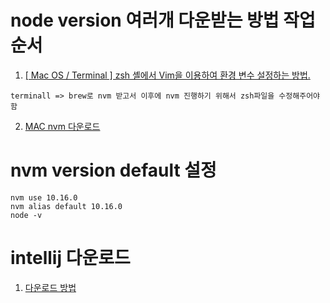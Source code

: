 # node version 여러개 다운받는 방법 작업 순서

1. [[ Mac OS / Terminal ] zsh 셸에서 Vim을 이용하여 환경 변수 설정하는 방법.](https://d-dual.tistory.com/8)
```
terminall => brew로 nvm 받고서 이후에 nvm 진행하기 위해서 zsh파일을 수정해주어야함
```
2. [MAC nvm 다운로드](https://dev-yakuza.posstree.com/ko/environment/nvm/)


# nvm version default 설정
```
nvm use 10.16.0
nvm alias default 10.16.0
node -v
```


# intellij 다운로드
1. [다운로드 방법](https://jerryjerryjerry.tistory.com/86)
